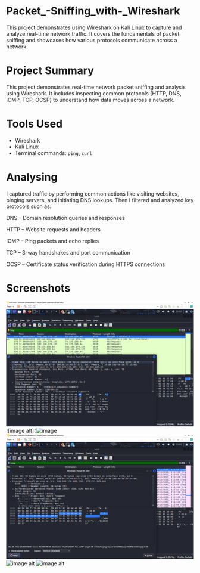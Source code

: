# Packet_-Sniffing_with-_Wireshark
This project demonstrates using Wireshark on Kali Linux to capture and analyze real-time network traffic. It covers the fundamentals of packet sniffing and showcases how various protocols communicate across a network.

# Project Summary
This project demonstrates real-time network packet sniffing and analysis using Wireshark. It includes inspecting common protocols (HTTP, DNS, ICMP, TCP, OCSP) to understand how data moves across a network.

# Tools Used
- Wireshark
- Kali Linux
- Terminal commands: `ping`, `curl`

# Analysing
I captured traffic by performing common actions like visiting websites, pinging servers, and initiating DNS lookups. Then I filtered and analyzed key protocols such as:

DNS – Domain resolution queries and responses

HTTP – Website requests and headers

ICMP – Ping packets and echo replies

TCP – 3-way handshakes and port communication

OCSP – Certificate status verification during HTTPS connections

# Screenshots
![image alt](https://github.com/Omitdeb97/Packet_-Sniffing_with-_Wireshark/blob/main/http%20.png?raw=true)
![image alt](![image](https://github.com/user-attachments/assets/6ade7b69-96e4-48f3-b50c-10f9595a9445)
![image alt](https://github.com/Omitdeb97/Packet_-Sniffing_with-_Wireshark/blob/main/Icmp.png?raw=true)
![image alt]()
![image alt]()



